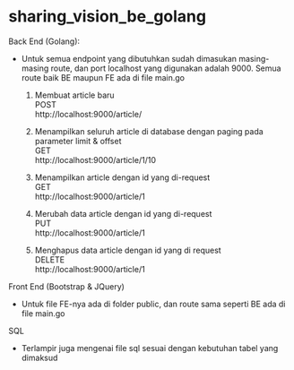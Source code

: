 # sharing_vision_be_golang


Back End (Golang):
- Untuk semua endpoint yang dibutuhkan sudah dimasukan masing-masing route, dan port localhost yang digunakan adalah 9000. Semua route baik BE maupun FE ada di file main.go
  1)  Membuat article baru <br>
      POST <br>
      http://localhost:9000/article/
     
  2)  Menampilkan seluruh article di database dengan paging pada parameter limit & offset <br>
      GET <br>
      http://localhost:9000/article/1/10
      
  3)  Menampilkan article dengan id yang di-request <br>
      GET <br>
      http://localhost:9000/article/1
      
  4)  Merubah data article dengan id yang di-request <br>
      PUT <br>
      http://localhost:9000/article/1
      
  5)  Menghapus data article dengan id yang di request <br>
      DELETE <br>
      http://localhost:9000/article/1
      
      
Front End (Bootstrap & JQuery)
- Untuk file FE-nya ada di folder public, dan route sama seperti BE ada di file main.go

SQL
- Terlampir juga mengenai file sql sesuai dengan kebutuhan tabel yang dimaksud
